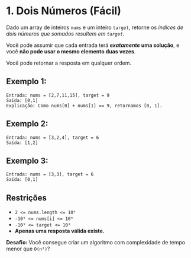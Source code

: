 # 1. Dois Números (Fácil)

Dado um array de inteiros `nums` e um inteiro `target`, retorne os _índices de dois números que somados resultem em `target`_.

Você pode assumir que cada entrada terá **_exatamente_ uma solução**, e você **não pode usar o mesmo elemento duas vezes**.

Você pode retornar a resposta em qualquer ordem.

## Exemplo 1:

    Entrada: nums = [2,7,11,15], target = 9
    Saída: [0,1]
    Explicação: Como nums[0] + nums[1] == 9, retornamos [0, 1].

## Exemplo 2:

    Entrada: nums = [3,2,4], target = 6
    Saída: [1,2]

## Exemplo 3:

    Entrada: nums = [3,3], target = 6
    Saída: [0,1]

## Restrições

- `2 <= nums.length <= 10⁴`
- `-10⁹ <= nums[i] <= 10⁹`
- `-10⁹ <= target <= 10⁹`
- **Apenas uma resposta válida existe.**

**Desafio:** Você consegue criar um algoritmo com complexidade de tempo menor que `O(n²)`?
